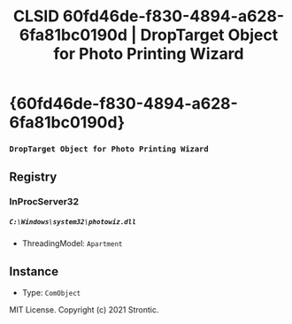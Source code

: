 ﻿---
title: "CLSID 60fd46de-f830-4894-a628-6fa81bc0190d | DropTarget Object for Photo Printing Wizard"
excerpt: What is COM-Object CLSID 60fd46de-f830-4894-a628-6fa81bc0190d?
---

# {60fd46de-f830-4894-a628-6fa81bc0190d}

### `DropTarget Object for Photo Printing Wizard`

## Registry


### InProcServer32

##### `C:\Windows\system32\photowiz.dll`
* ThreadingModel: `Apartment`

## Instance

* Type: `ComObject`

MIT License. Copyright (c) 2021 Strontic.


